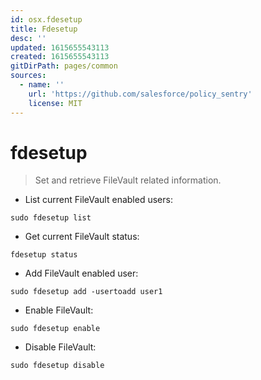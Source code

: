 ```yaml
---
id: osx.fdesetup
title: Fdesetup
desc: ''
updated: 1615655543113
created: 1615655543113
gitDirPath: pages/common
sources:
  - name: ''
    url: 'https://github.com/salesforce/policy_sentry'
    license: MIT
---
```

# fdesetup

> Set and retrieve FileVault related information.

- List current FileVault enabled users:

`sudo fdesetup list`

- Get current FileVault status:

`fdesetup status`

- Add FileVault enabled user:

`sudo fdesetup add -usertoadd user1`

- Enable FileVault:

`sudo fdesetup enable`

- Disable FileVault:

`sudo fdesetup disable`

